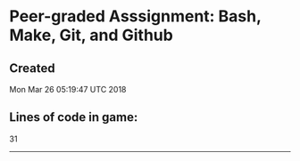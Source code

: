 # Peer-graded Asssignment: Bash, Make, Git, and Github

## Created 
Mon Mar 26 05:19:47 UTC 2018

## Lines of code in game: 
31

---

